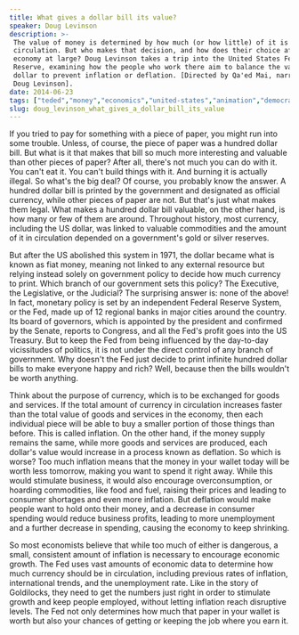 ```yaml
---
title: What gives a dollar bill its value?
speaker: Doug Levinson
description: >-
 The value of money is determined by how much (or how little) of it is in
 circulation. But who makes that decision, and how does their choice affect the
 economy at large? Doug Levinson takes a trip into the United States Federal
 Reserve, examining how the people who work there aim to balance the value of the
 dollar to prevent inflation or deflation. [Directed by Qa'ed Mai, narrated by
 Doug Levinson].
date: 2014-06-23
tags: ["teded","money","economics","united-states","animation","democracy","history"]
slug: doug_levinson_what_gives_a_dollar_bill_its_value
---
```


If you tried to pay for something with a piece of paper, you might run into some trouble.
Unless, of course, the piece of paper was a hundred dollar bill. But what is it that makes
that bill so much more interesting and valuable than other pieces of paper? After all,
there's not much you can do with it. You can't eat it. You can't build things with it. And
burning it is actually illegal. So what's the big deal? Of course, you probably know the
answer. A hundred dollar bill is printed by the government and designated as official
currency, while other pieces of paper are not. But that's just what makes them legal. What
makes a hundred dollar bill valuable, on the other hand, is how many or few of them are
around. Throughout history, most currency, including the US dollar, was linked to valuable
commodities and the amount of it in circulation depended on a government's gold or silver
reserves.

But after the US abolished this system in 1971, the dollar became what is known as fiat
money, meaning not linked to any external resource but relying instead solely on
government policy to decide how much currency to print. Which branch of our government sets
this policy? The Executive, the Legislative, or the Judicial? The surprising answer is:
none of the above! In fact, monetary policy is set by an independent Federal Reserve
System, or the Fed, made up of 12 regional banks in major cities around the country. Its
board of governors, which is appointed by the president and confirmed by the Senate,
reports to Congress, and all the Fed's profit goes into the US Treasury. But to keep the
Fed from being influenced by the day-to-day vicissitudes of politics, it is not under the
direct control of any branch of government. Why doesn't the Fed just decide to print
infinite hundred dollar bills to make everyone happy and rich? Well, because then the
bills wouldn't be worth anything.

Think about the purpose of currency, which is to be exchanged for goods and services. If
the total amount of currency in circulation increases faster than the total value of goods
and services in the economy, then each individual piece will be able to buy a smaller
portion of those things than before. This is called inflation. On the other hand, if the
money supply remains the same, while more goods and services are produced, each dollar's
value would increase in a process known as deflation. So which is worse? Too much inflation
means that the money in your wallet today will be worth less tomorrow, making you want to
spend it right away. While this would stimulate business, it would also encourage
overconsumption, or hoarding commodities, like food and fuel, raising their prices and
leading to consumer shortages and even more inflation. But deflation would make people
want to hold onto their money, and a decrease in consumer spending would reduce business
profits, leading to more unemployment and a further decrease in spending, causing the
economy to keep shrinking.

So most economists believe that while too much of either is dangerous, a small, consistent
amount of inflation is necessary to encourage economic growth. The Fed uses vast amounts of
economic data to determine how much currency should be in circulation, including previous
rates of inflation, international trends, and the unemployment rate. Like in the story of
Goldilocks, they need to get the numbers just right in order to stimulate growth and keep
people employed, without letting inflation reach disruptive levels. The Fed not only
determines how much that paper in your wallet is worth but also your chances of getting or
keeping the job where you earn it.

<!--
ad_duration=0
event="TED-Ed"
external_start_time=0
intro_duration=0
is_subtitle_required="False"
is_talk_featured="False"
language="en"
language_swap="False"
native_language="en"
number_of_related_talks=6
number_of_speakers=1
number_of_subtitled_videos=0
number_of_tags=7
number_of_talk_download_languages=26
number_of_talk_more_resources=0
number_of_talk_recommendations=0
number_of_talks_take_actions=0
post_ad_duration=0
published_timestamp="2017-09-07 20:50:03"
recording_date="2014-06-23"
speaker_is_published=0
speaker_name="Doug Levinson"
talk_name="What gives a dollar bill its value?"
talks_tags=["teded","money","economics","united-states","animation","democracy","history"]
url_webpage="https://www.ted.com/talks/doug_levinson_what_gives_a_dollar_bill_its_value"
video_type_name="TED-Ed Original"
-->